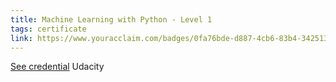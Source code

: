 ```yaml
---
title: Machine Learning with Python - Level 1
tags: certificate
link: https://www.youracclaim.com/badges/0fa76bde-d887-4cb6-83b4-342513b5c6f5/linked_in_profile
---
```


<a class='decor' href="https://www.youracclaim.com/badges/0fa76bde-d887-4cb6-83b4-342513b5c6f5/linked_in_profile">See credential</a>
Udacity
